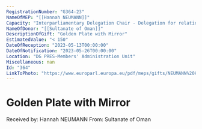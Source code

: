 ```yaml
---
RegistrationNumber: "G364-23"
NameOfMEP: "[[Hannah NEUMANN]]"
Capacity: "Interparliamentary Delegation Chair - Delegation for relations with the Arab Peninsula"
NameOfDonor: "[[Sultanate of Oman]]"
DescriptionOfGift: "Golden Plate with Mirror"
EstimatedValue: "< 150"
DateOfReception: "2023-05-13T00:00:00"
DateOfNotification: "2023-05-26T00:00:00"
Location: "DG PRES-Members' Administration Unit"
Miscellaneous: nan
Id: "364"
LinkToPhoto: "https://www.europarl.europa.eu/pdf/meps/gifts/NEUMANN%20Hannah_G364-23.jpg#"
---
```


# Golden Plate with Mirror

Received by: Hannah NEUMANN
From: Sultanate of Oman
